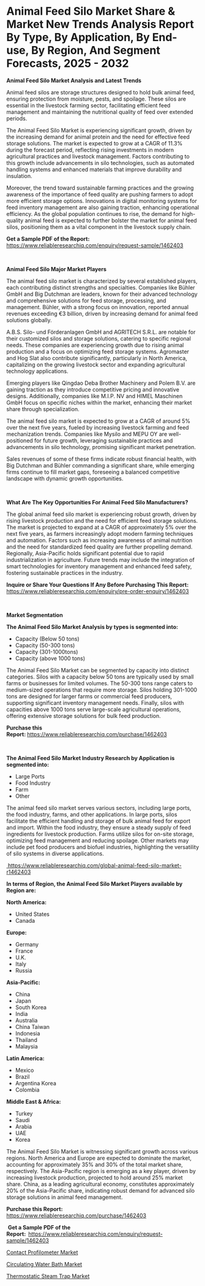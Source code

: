 <p><h1>Animal Feed Silo Market Share & Market New Trends Analysis Report By Type, By Application, By End-use, By Region, And Segment Forecasts, 2025 - 2032</h1></p><p><strong>Animal Feed Silo Market Analysis and Latest Trends</strong></p>
<p><p>Animal feed silos are storage structures designed to hold bulk animal feed, ensuring protection from moisture, pests, and spoilage. These silos are essential in the livestock farming sector, facilitating efficient feed management and maintaining the nutritional quality of feed over extended periods. </p><p>The Animal Feed Silo Market is experiencing significant growth, driven by the increasing demand for animal protein and the need for effective feed storage solutions. The market is expected to grow at a CAGR of 11.3% during the forecast period, reflecting rising investments in modern agricultural practices and livestock management. Factors contributing to this growth include advancements in silo technologies, such as automated handling systems and enhanced materials that improve durability and insulation. </p><p>Moreover, the trend toward sustainable farming practices and the growing awareness of the importance of feed quality are pushing farmers to adopt more efficient storage options. Innovations in digital monitoring systems for feed inventory management are also gaining traction, enhancing operational efficiency. As the global population continues to rise, the demand for high-quality animal feed is expected to further bolster the market for animal feed silos, positioning them as a vital component in the livestock supply chain.</p></p>
<p><strong>Get a Sample PDF of the Report:&nbsp;</strong> <a href="https://www.reliableresearchiq.com/enquiry/request-sample/1462403?utm_campaign=1144&utm_medium=2&utm_source=Github&utm_content=ia&utm_term=18022025&utm_id=animal-feed-silo">https://www.reliableresearchiq.com/enquiry/request-sample/1462403</a></p>
<p>&nbsp;</p>
<p><strong>Animal Feed Silo Major Market Players</strong></p>
<p><p>The animal feed silo market is characterized by several established players, each contributing distinct strengths and specialties. Companies like Bühler GmbH and Big Dutchman are leaders, known for their advanced technology and comprehensive solutions for feed storage, processing, and management. Bühler, with a strong focus on innovation, reported annual revenues exceeding €3 billion, driven by increasing demand for animal feed solutions globally.</p><p>A.B.S. Silo- und Förderanlagen GmbH and AGRITECH S.R.L. are notable for their customized silos and storage solutions, catering to specific regional needs. These companies are experiencing growth due to rising animal production and a focus on optimizing feed storage systems. Agromaster and Hog Slat also contribute significantly, particularly in North America, capitalizing on the growing livestock sector and expanding agricultural technology applications.</p><p>Emerging players like Qingdao Deba Brother Machinery and Polem B.V. are gaining traction as they introduce competitive pricing and innovative designs. Additionally, companies like M.I.P. NV and HIMEL Maschinen GmbH focus on specific niches within the market, enhancing their market share through specialization.</p><p>The animal feed silo market is expected to grow at a CAGR of around 5% over the next five years, fueled by increasing livestock farming and feed mechanization trends. Companies like Mysilo and MEPU OY are well-positioned for future growth, leveraging sustainable practices and advancements in silo technology, promising significant market penetration.</p><p>Sales revenues of some of these firms indicate robust financial health, with Big Dutchman and Bühler commanding a significant share, while emerging firms continue to fill market gaps, foreseeing a balanced competitive landscape with dynamic growth opportunities.</p></p>
<p>&nbsp;</p>
<p><strong>What Are The Key Opportunities For Animal Feed Silo Manufacturers?</strong></p>
<p><p>The global animal feed silo market is experiencing robust growth, driven by rising livestock production and the need for efficient feed storage solutions. The market is projected to expand at a CAGR of approximately 5% over the next five years, as farmers increasingly adopt modern farming techniques and automation. Factors such as increasing awareness of animal nutrition and the need for standardized feed quality are further propelling demand. Regionally, Asia-Pacific holds significant potential due to rapid industrialization in agriculture. Future trends may include the integration of smart technologies for inventory management and enhanced feed safety, fostering sustainable practices in the industry.</p></p>
<p><strong>Inquire or Share Your Questions If Any Before Purchasing This Report:</strong> <a href="https://www.reliableresearchiq.com/enquiry/pre-order-enquiry/1462403?utm_campaign=1144&utm_medium=2&utm_source=Github&utm_content=ia&utm_term=18022025&utm_id=animal-feed-silo">https://www.reliableresearchiq.com/enquiry/pre-order-enquiry/1462403</a></p>
<p>&nbsp;</p>
<p><strong>Market Segmentation</strong></p>
<p><strong>The Animal Feed Silo Market Analysis by types is segmented into:</strong></p>
<p><ul><li>Capacity (Below 50 tons)</li><li>Capacity (50-300 tons)</li><li>Capacity (301-1000tons)</li><li>Capacity (above 1000 tons)</li></ul></p>
<p><p>The Animal Feed Silo Market can be segmented by capacity into distinct categories. Silos with a capacity below 50 tons are typically used by small farms or businesses for limited volumes. The 50-300 tons range caters to medium-sized operations that require more storage. Silos holding 301-1000 tons are designed for larger farms or commercial feed producers, supporting significant inventory management needs. Finally, silos with capacities above 1000 tons serve large-scale agricultural operations, offering extensive storage solutions for bulk feed production.</p></p>
<p><strong>Purchase this Report:&nbsp;</strong><a href="https://www.reliableresearchiq.com/purchase/1462403?utm_campaign=1144&utm_medium=2&utm_source=Github&utm_content=ia&utm_term=18022025&utm_id=animal-feed-silo">https://www.reliableresearchiq.com/purchase/1462403</a></p>
<p>&nbsp;</p>
<p><strong>The Animal Feed Silo Market Industry Research by Application is segmented into:</strong></p>
<p><ul><li>Large Ports</li><li>Food Industry</li><li>Farm</li><li>Other</li></ul></p>
<p><p>The animal feed silo market serves various sectors, including large ports, the food industry, farms, and other applications. In large ports, silos facilitate the efficient handling and storage of bulk animal feed for export and import. Within the food industry, they ensure a steady supply of feed ingredients for livestock production. Farms utilize silos for on-site storage, optimizing feed management and reducing spoilage. Other markets may include pet food producers and biofuel industries, highlighting the versatility of silo systems in diverse applications.</p></p>
<p><a href="https://www.reliableresearchiq.com/global-animal-feed-silo-market-r1462403?utm_campaign=1144&utm_medium=2&utm_source=Github&utm_content=ia&utm_term=18022025&utm_id=animal-feed-silo">&nbsp;https://www.reliableresearchiq.com/global-animal-feed-silo-market-r1462403</a></p>
<p><strong>In terms of Region, the Animal Feed Silo Market Players available by Region are:</strong></p>
<p>
    <p> <strong> North America: </strong>
        <ul>
            <li>United States</li>
            <li>Canada</li>
        </ul>
        </p> 
    <p> <strong> Europe: </strong>
        <ul>
            <li>Germany</li>
            <li>France</li>
            <li>U.K.</li>
            <li>Italy</li>
            <li>Russia</li>
        </ul>
        </p> 
    <p> <strong> Asia-Pacific: </strong>
        <ul>
            <li>China</li>
            <li>Japan</li>
            <li>South Korea</li>
            <li>India</li>
            <li>Australia</li>
            <li>China Taiwan</li>
            <li>Indonesia</li>
            <li>Thailand</li>
            <li>Malaysia</li>
        </ul>
        </p> 
    <p> <strong> Latin America: </strong>
        <ul>
            <li>Mexico</li>
            <li>Brazil</li>
            <li>Argentina Korea</li>
            <li>Colombia</li>
        </ul>
        </p> 
    <p> <strong> Middle East & Africa: </strong>
        <ul>
            <li>Turkey</li>
            <li>Saudi</li>
            <li>Arabia</li>
            <li>UAE</li>
            <li>Korea</li>
        </ul>
    </p>
    </p>
<p><p>The Animal Feed Silo Market is witnessing significant growth across various regions. North America and Europe are expected to dominate the market, accounting for approximately 35% and 30% of the total market share, respectively. The Asia-Pacific region is emerging as a key player, driven by increasing livestock production, projected to hold around 25% market share. China, as a leading agricultural economy, constitutes approximately 20% of the Asia-Pacific share, indicating robust demand for advanced silo storage solutions in animal feed management.</p></p>
<p><strong>Purchase this Report: </strong><a href="https://www.reliableresearchiq.com/purchase/1462403?utm_campaign=1144&utm_medium=2&utm_source=Github&utm_content=ia&utm_term=18022025&utm_id=animal-feed-silo">https://www.reliableresearchiq.com/purchase/1462403</a></p>
<p>&nbsp;<strong>Get a Sample PDF of the Report:&nbsp;&nbsp;</strong><a href="https://www.reliableresearchiq.com/enquiry/request-sample/1462403?utm_campaign=1144&utm_medium=2&utm_source=Github&utm_content=ia&utm_term=18022025&utm_id=animal-feed-silo">https://www.reliableresearchiq.com/enquiry/request-sample/1462403</a></p>
<p><strong></strong></p>
<p><p><a href="https://github.com/mateyappiazo/Market-Research-Report-List-1/blob/main/contact-profilometer-market.md?utm_campaign=1144&utm_medium=2&utm_source=Github&utm_content=ia&utm_term=18022025&utm_id=animal-feed-silo">Contact Profilometer Market</a></p><p><a href="https://github.com/aoiniyaloz/Market-Research-Report-List-1/blob/main/circulating-water-bath-market.md?utm_campaign=1144&utm_medium=2&utm_source=Github&utm_content=ia&utm_term=18022025&utm_id=animal-feed-silo">Circulating Water Bath Market</a></p><p><a href="https://github.com/gunbybeahmg1/Market-Research-Report-List-1/blob/main/thermostatic-steam-trap-market.md?utm_campaign=1144&utm_medium=2&utm_source=Github&utm_content=ia&utm_term=18022025&utm_id=animal-feed-silo">Thermostatic Steam Trap Market</a></p></p>